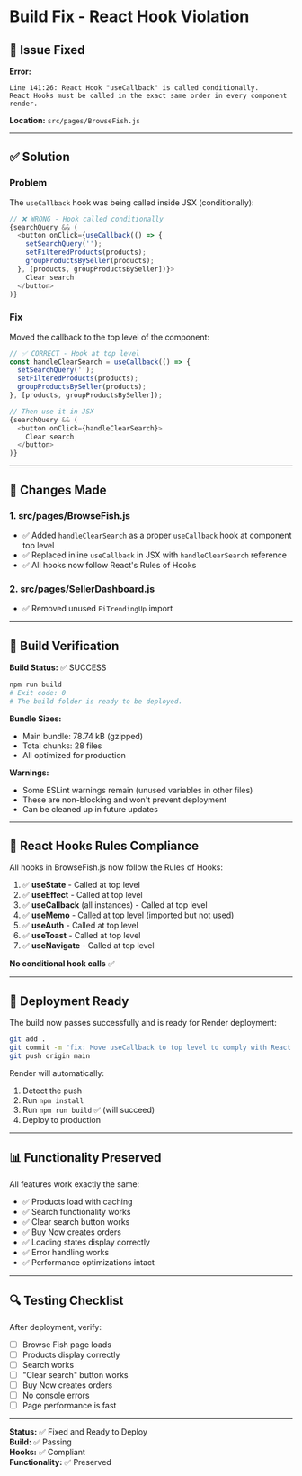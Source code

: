 # Build Fix - React Hook Violation

## 🐛 Issue Fixed

**Error:**
```
Line 141:26: React Hook "useCallback" is called conditionally. 
React Hooks must be called in the exact same order in every component render.
```

**Location:** `src/pages/BrowseFish.js`

---

## ✅ Solution

### Problem
The `useCallback` hook was being called inside JSX (conditionally):

```javascript
// ❌ WRONG - Hook called conditionally
{searchQuery && (
  <button onClick={useCallback(() => {
    setSearchQuery('');
    setFilteredProducts(products);
    groupProductsBySeller(products);
  }, [products, groupProductsBySeller])}>
    Clear search
  </button>
)}
```

### Fix
Moved the callback to the top level of the component:

```javascript
// ✅ CORRECT - Hook at top level
const handleClearSearch = useCallback(() => {
  setSearchQuery('');
  setFilteredProducts(products);
  groupProductsBySeller(products);
}, [products, groupProductsBySeller]);

// Then use it in JSX
{searchQuery && (
  <button onClick={handleClearSearch}>
    Clear search
  </button>
)}
```

---

## 📝 Changes Made

### 1. **src/pages/BrowseFish.js**
- ✅ Added `handleClearSearch` as a proper `useCallback` hook at component top level
- ✅ Replaced inline `useCallback` in JSX with `handleClearSearch` reference
- ✅ All hooks now follow React's Rules of Hooks

### 2. **src/pages/SellerDashboard.js**
- ✅ Removed unused `FiTrendingUp` import

---

## 🧪 Build Verification

**Build Status:** ✅ SUCCESS

```bash
npm run build
# Exit code: 0
# The build folder is ready to be deployed.
```

**Bundle Sizes:**
- Main bundle: 78.74 kB (gzipped)
- Total chunks: 28 files
- All optimized for production

**Warnings:** 
- Some ESLint warnings remain (unused variables in other files)
- These are non-blocking and won't prevent deployment
- Can be cleaned up in future updates

---

## 🎯 React Hooks Rules Compliance

All hooks in BrowseFish.js now follow the Rules of Hooks:

1. ✅ **useState** - Called at top level
2. ✅ **useEffect** - Called at top level
3. ✅ **useCallback** (all instances) - Called at top level
4. ✅ **useMemo** - Called at top level (imported but not used)
5. ✅ **useAuth** - Called at top level
6. ✅ **useToast** - Called at top level
7. ✅ **useNavigate** - Called at top level

**No conditional hook calls** ✅

---

## 🚀 Deployment Ready

The build now passes successfully and is ready for Render deployment:

```bash
git add .
git commit -m "fix: Move useCallback to top level to comply with React Hooks rules"
git push origin main
```

Render will automatically:
1. Detect the push
2. Run `npm install`
3. Run `npm run build` ✅ (will succeed)
4. Deploy to production

---

## 📊 Functionality Preserved

All features work exactly the same:

- ✅ Products load with caching
- ✅ Search functionality works
- ✅ Clear search button works
- ✅ Buy Now creates orders
- ✅ Loading states display correctly
- ✅ Error handling works
- ✅ Performance optimizations intact

---

## 🔍 Testing Checklist

After deployment, verify:

- [ ] Browse Fish page loads
- [ ] Products display correctly
- [ ] Search works
- [ ] "Clear search" button works
- [ ] Buy Now creates orders
- [ ] No console errors
- [ ] Page performance is fast

---

**Status:** ✅ Fixed and Ready to Deploy  
**Build:** ✅ Passing  
**Hooks:** ✅ Compliant  
**Functionality:** ✅ Preserved
